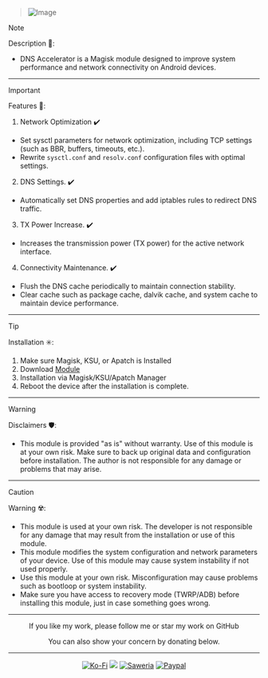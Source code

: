 > ![Image](https://github.com/user-attachments/assets/3c84ba12-6fb1-45d1-ab5b-6eafd20c8a4e)

> [!NOTE]
> Description 📝:
> - DNS Accelerator is a Magisk module designed to improve system performance and network connectivity on Android devices. 
<hr/>

> [!IMPORTANT]
> Features 🚀:
> 1. Network Optimization ✔️
>   - Set sysctl parameters for network optimization, including TCP settings (such as BBR, buffers, timeouts, etc.).
>   - Rewrite `sysctl.conf` and `resolv.conf` configuration files with optimal settings.
> 2. DNS Settings. ✔️
>   - Automatically set DNS properties and add iptables rules to redirect DNS traffic.
> 3. TX Power Increase. ✔️
>   - Increases the transmission power (TX power) for the active network interface.
> 4. Connectivity Maintenance. ✔️
>   - Flush the DNS cache periodically to maintain connection stability.
>   - Clear cache such as package cache, dalvik cache, and system cache to maintain device performance.
<hr/>

> [!TIP]
> Installation ✳️:
> 1. Make sure Magisk, KSU, or Apatch is Installed
> 2. Download [Module](https://t.me/modulkuntul)
> 3. Installation via Magisk/KSU/Apatch Manager
> 4. Reboot the device after the installation is complete.
<hr/>

> [!WARNING]
> Disclaimers 🛡️:
> - This module is provided "as is" without warranty. Use of this module is at your own risk. Make sure to back up original data and configuration before installation. The author is not responsible for any damage or problems that may arise.
<hr/>

> [!CAUTION]
> Warning ☢️:
> - This module is used at your own risk. The developer is not responsible for any damage that may result from the installation or use of this module.
> - This module modifies the system configuration and network parameters of your device. Use of this module may cause system instability if not used properly.
> - Use this module at your own risk. Misconfiguration may cause problems such as bootloop or system instability.
> - Make sure you have access to recovery mode (TWRP/ADB) before installing this module, just in case something goes wrong.
<hr/>

<div align="center">
  If you like my work, please follow me or star my work on GitHub       
 
  You can also show your concern by donating below.
<div align="center">
 </div>
<hr/>
  
[![Ko-Fi](https://img.shields.io/badge/Ko--fi-F16061?style=for-the-badge&logo=ko-fi&logoColor=white)](https://ko-fi.com/illumi666)
[![](https://img.shields.io/badge/-Trakteer-red?style=for-the-badge)](https://trakteer.id/demonica/tip)
[![Saweria](https://img.shields.io/badge/-Saweria-yellow?style=for-the-badge&logoColor=white)](https://saweria.co/DEMONICA)
[![Paypal](https://img.shields.io/badge/Paypal-blue?style=for-the-badge&logoColor=white)](https://www.paypal.com/paypalme/faniadittiya)
